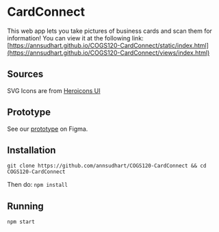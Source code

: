 # CardConnect
This web app lets you take pictures of business cards and scan them for information!
You can view it at the following link: [https://annsudhart.github.io/COGS120-CardConnect/static/index.html](https://annsudhart.github.io/COGS120-CardConnect/views/index.html)

## Sources
SVG Icons are from [Heroicons UI](https://github.com/sschoger/heroicons-ui)


## Prototype
See our [prototype](https://www.figma.com/proto/dDdCbc2bZ3C4Nvqc2IK0pGgj/CardConnect-v1.0?node-id=0%3A1&scaling=scale-down) on Figma.


## Installation
``
git clone https://github.com/annsudhart/COGS120-CardConnect && cd COGS120-CardConnect
``

Then do:
``
npm install
``
## Running
``
npm start
``

